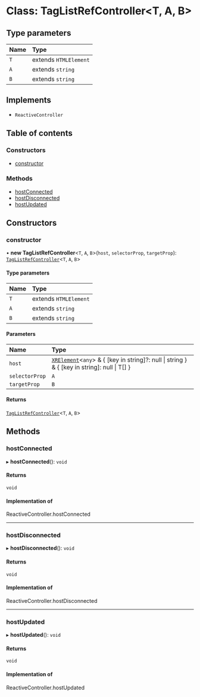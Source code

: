 # Class: TagListRefController\<T, A, B\>

## Type parameters

| Name | Type |
| :------ | :------ |
| `T` | extends `HTMLElement` |
| `A` | extends `string` |
| `B` | extends `string` |

## Implements

- `ReactiveController`

## Table of contents

### Constructors

- [constructor](TagListRefController.md#constructor)

### Methods

- [hostConnected](TagListRefController.md#hostconnected)
- [hostDisconnected](TagListRefController.md#hostdisconnected)
- [hostUpdated](TagListRefController.md#hostupdated)

## Constructors

### constructor

• **new TagListRefController**\<`T`, `A`, `B`\>(`host`, `selectorProp`, `targetProp`): [`TagListRefController`](TagListRefController.md)\<`T`, `A`, `B`\>

#### Type parameters

| Name | Type |
| :------ | :------ |
| `T` | extends `HTMLElement` |
| `A` | extends `string` |
| `B` | extends `string` |

#### Parameters

| Name | Type |
| :------ | :------ |
| `host` | [`XRElement`](XRElement.md)\<`any`\> & \{ [key in string]?: null \| string } & \{ [key in string]: null \| T[] } |
| `selectorProp` | `A` |
| `targetProp` | `B` |

#### Returns

[`TagListRefController`](TagListRefController.md)\<`T`, `A`, `B`\>

## Methods

### hostConnected

▸ **hostConnected**(): `void`

#### Returns

`void`

#### Implementation of

ReactiveController.hostConnected

___

### hostDisconnected

▸ **hostDisconnected**(): `void`

#### Returns

`void`

#### Implementation of

ReactiveController.hostDisconnected

___

### hostUpdated

▸ **hostUpdated**(): `void`

#### Returns

`void`

#### Implementation of

ReactiveController.hostUpdated
